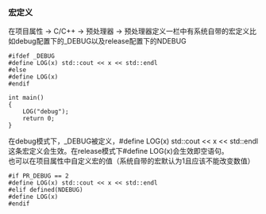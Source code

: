 ### 宏定义
在项目属性 -> C/C++ -> 预处理器 -> 预处理器定义一栏中有系统自带的宏定义比如debug配置下的_DEBUG以及release配置下的NDEBUG
```
#ifdef _DEBUG
#define LOG(x) std::cout << x << std::endl
#else
#define LOG(x)
#endif

int main()
{
	LOG("debug");
	return 0;
}
```
在debug模式下，_DEBUG被定义，#define LOG(x) std::cout << x << std::endl这条宏定义会生效。在release模式下#define LOG(x)会生效即空语句。  
也可以在项目属性中自定义宏的值（系统自带的宏默认为1且应该不能改变数值）
```
#if PR_DEBUG == 2
#define LOG(x) std::cout << x << std::endl
#elif defined(NDEBUG)
#define LOG(x)
#endif
```